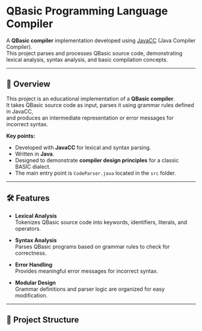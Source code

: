 # QBasic Programming Language Compiler

A **QBasic compiler** implementation developed using [JavaCC](https://javacc.github.io/javacc/) (Java Compiler Compiler).  
This project parses and processes QBasic source code, demonstrating lexical analysis, syntax analysis, and basic compilation concepts.

---

## 📌 Overview

This project is an educational implementation of a **QBasic compiler**.  
It takes QBasic source code as input, parses it using grammar rules defined in JavaCC,  
and produces an intermediate representation or error messages for incorrect syntax.

**Key points:**

- Developed with **JavaCC** for lexical and syntax parsing.
- Written in **Java**.
- Designed to demonstrate **compiler design principles** for a classic BASIC dialect.
- The main entry point is `CodeParser.java` located in the `src` folder.

---

## 🛠 Features

- **Lexical Analysis**  
  Tokenizes QBasic source code into keywords, identifiers, literals, and operators.

- **Syntax Analysis**  
  Parses QBasic programs based on grammar rules to check for correctness.

- **Error Handling**  
  Provides meaningful error messages for incorrect syntax.

- **Modular Design**  
  Grammar definitions and parser logic are organized for easy modification.

---

## 📂 Project Structure
